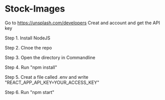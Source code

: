 # Stock-Images

Go to https://unsplash.com/developers
Creat and account and get the API key

Step 1. Install NodeJS

Step 2. Clnoe the repo

Step 3. Open the directory in Commandline

Step 4. Run "npm install"

Step 5. Creat a file called .env and write "REACT_APP_API_KEY=YOUR_ACCESS_KEY"

Step 6. Run "npm start"
